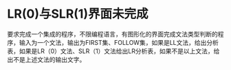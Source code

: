# LR(0)与SLR(1)界面未完成
 要求完成一个集成的程序，不限编程语言，有图形化的界面完成文法类型判断的程序，输入为一个文法，输出为FIRST集、FOLLOW集，如果是LL文法，给出分析表，如果是LR（0）文法、SLR（1）文法给出LR分析表，如果不是以上文法，给出不是上述文法的输出文字。
